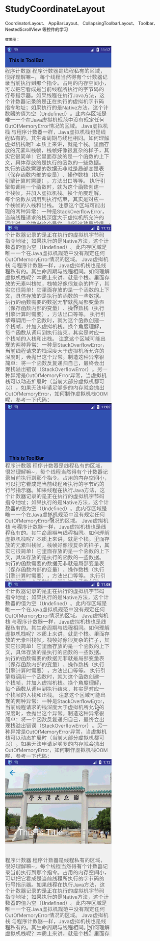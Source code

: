 # StudyCoordinateLayout


CoordinatorLayout、
AppBarLayout、
CollapsingToolbarLayout、
Toolbar、
NestedScrollView
等控件的学习

    效果图：
![image](https://github.com/github1575558177/StudyCoordinateLayout/raw/master/screenshots/1.gif)
![image](https://github.com/github1575558177/StudyCoordinateLayout/blob/master/screenshots/2.gif)
![image](https://github.com/github1575558177/StudyCoordinateLayout/blob/master/screenshots/3.gif)
![image](https://github.com/github1575558177/StudyCoordinateLayout/blob/master/screenshots/4.gif)
![image](https://github.com/github1575558177/StudyCoordinateLayout/blob/master/screenshots/5.gif)
    
